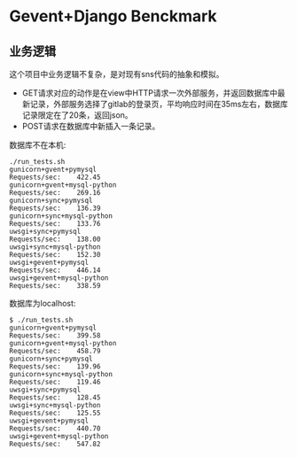 Gevent+Django Benckmark
=========================

业务逻辑
--------

这个项目中业务逻辑不复杂，是对现有sns代码的抽象和模拟。
* GET请求对应的动作是在view中HTTP请求一次外部服务，并返回数据库中最新记录，外部服务选择了gitlab的登录页，平均响应时间在35ms左右，数据库记录限定在了20条，返回json。
* POST请求在数据库中新插入一条记录。

数据库不在本机:

```
./run_tests.sh
gunicorn+gvent+pymysql
Requests/sec:    422.45
gunicorn+gvent+mysql-python
Requests/sec:    269.16
gunicorn+sync+pymysql
Requests/sec:    136.39
gunicorn+sync+mysql-python
Requests/sec:    133.76
uwsgi+sync+pymysql
Requests/sec:    138.00
uwsgi+sync+mysql-python
Requests/sec:    152.30
uwsgi+gevent+pymysql
Requests/sec:    446.14
uwsgi+gevent+mysql-python
Requests/sec:    338.59
```

数据库为localhost:

```
$ ./run_tests.sh
gunicorn+gvent+pymysql
Requests/sec:    399.58
gunicorn+gvent+mysql-python
Requests/sec:    458.79
gunicorn+sync+pymysql
Requests/sec:    139.96
gunicorn+sync+mysql-python
Requests/sec:    119.46
uwsgi+sync+pymysql
Requests/sec:    128.45
uwsgi+sync+mysql-python
Requests/sec:    125.55
uwsgi+gevent+pymysql
Requests/sec:    440.70
uwsgi+gevent+mysql-python
Requests/sec:    547.82
```
